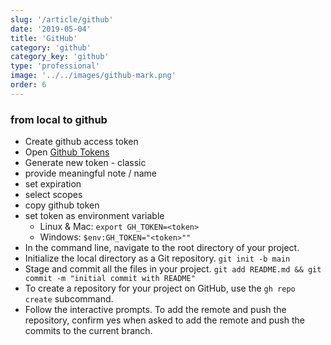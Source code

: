 ```yaml
---
slug: '/article/github'
date: '2019-05-04'
title: 'GitHub'
category: 'github'
category_key: 'github'
type: 'professional'
image: '../../images/github-mark.png'
order: 6
---
```


### from local to github

- Create github access token
- Open [Github Tokens](https://github.com/settings/tokens)
- Generate new token - classic
- provide meaningful note / name
- set expiration
- select scopes
- copy github token
- set token as environment variable
  - Linux & Mac: `export GH_TOKEN=<token>`
  - Windows: `$env:GH_TOKEN="<token>""`
- In the command line, navigate to the root directory of your project.
- Initialize the local directory as a Git repository.
  `git init -b main`
- Stage and commit all the files in your project.
  `git add README.md && git commit -m "initial commit with README"`
- To create a repository for your project on GitHub, use the `gh repo create` subcommand.
- Follow the interactive prompts. To add the remote and push the repository, confirm yes when asked to add the remote and push the commits to the current branch.
